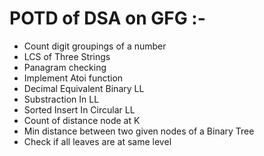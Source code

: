 # POTD of DSA on GFG :-
- Count digit groupings of a number
- LCS of Three Strings
- Panagram checking
- Implement Atoi function
- Decimal Equivalent Binary LL
- Substraction In LL
- Sorted Insert In Circular LL
- Count of distance node at K
- Min distance between two given nodes of a Binary Tree
- Check if all leaves are at same level

